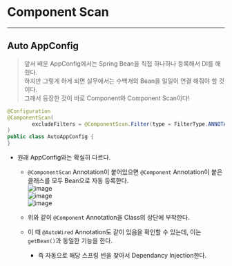 # Component Scan
---
## Auto AppConfig
> 앞서 배운 AppConfig에서는 Spring Bean을 직접 하나하나 등록해서 DI를 해줬다.  
> 하지만 그렇게 하게 되면 실무에서는 수백개의 Bean을 일일이 연결 해줘야 할 것이다.  
> 그래서 등장한 것이 바로 Component와 Component Scan이다!  
```java
@Configuration
@ComponentScan(
        excludeFilters = @ComponentScan.Filter(type = FilterType.ANNOTATION, classes = Configuration.class)
)
public class AutoAppConfig {
}
```
- 원래 AppConfig와는 확실히 다르다. 
  - ```@ComponentScan``` Annotation이 붙어있으면 ```@Component``` Annotation이 붙은 클래스를 모두 Bean으로 자동 등록한다.  
  ![image](https://user-images.githubusercontent.com/71700079/149525744-77ac9ea6-aad1-49e5-8910-e5bfb534b34b.png)  
  ![image](https://user-images.githubusercontent.com/71700079/149525783-cc2fcc57-13c0-492e-aebb-611de6ca486c.png)  
  ![image](https://user-images.githubusercontent.com/71700079/149525819-c9dcbc01-4b65-4352-a726-1655b8dc79eb.png)  
  
  - 위와 같이 ```@Component``` Annotation을 Class의 상단에 부착한다.
  - 이 때 ```@AutoWired``` Annotation도 같이 있음을 확인할 수 있는데, 이는 ```getBean()```과 동일한 기능을 한다.
    - 즉 자동으로 해당 스프링 빈을 찾아서 Dependancy Injection한다.
 
